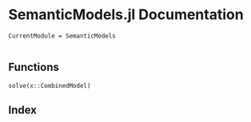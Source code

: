# SemanticModels.jl Documentation

```@meta
CurrentModule = SemanticModels
```


```@contents
```

## Functions

```@docs
solve(x::CombinedModel)
```

## Index

```@index
```
